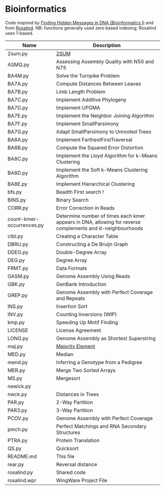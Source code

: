 # Bioinformatics

Code inspired by [Finding Hidden Messages in DNA (Bioinformatics I)](https://class.coursera.org/hiddenmessages-003) and from [Rosalind](http://rosalind.info). 
NB: functions generally used zero based indexing; Rosalind uses 1-based.

| Name | Description |
| -------------------------- | ------------------------------------------------|
| 2sum.py | [2SUM](http://rosalind.info/problems/2sum/) |
| ASMQ.py | 	Assessing Assembly Quality with N50 and N75 |
| BA4M.py |   Solve the Turnpike Problem  |
| BA7A.py | Compute Distances Between Leaves |
| BA7B.py | Limb Length Problem |
| BA7C.py | Implement Additive Phylogeny |
| BA7D.py |  Implement UPGMA |
| BA7E.py | Implement the Neighbor Joining Algorithm |
| BA7F.py | Implement SmallParsimony |
| BA7G.py | Adapt SmallParsimony to Unrooted Trees |
| BA8A.py | 	Implement FarthestFirstTraversal |
| BA8B.py | 	Compute the Squared Error Distortion |
| BA8C.py | Implement the Lloyd Algorithm for k-Means Clustering  |
| BA8D.py | 	Implement the Soft k-Means Clustering Algorithm |
| BA8E.py | Implement Hierarchical Clustering |
| bfs.py  | 	Beadth First search !
| BINS.py | 	 	Binary Search |
| CORR.py | 	Error Correction in Reads  | 
| count-kmer-occurrences.py | Determine number of times each kmer appears in DNA, allowing for reverse complements and d-neighbourhoods |
| ctbl.py | Creating a Character Table |
| DBRU.py | 	 	Constructing a De Bruijn Graph |
| DDEG.py | 	 	Double-Degree Array |
| DEG.py | 	 	Degree Array |
| FRMT.py | 	Data Formats|
| GASM.py | 	 	Genome Assembly Using Reads |
| GBK.py | 	GenBank Introduction |
| GREP.py | 	 Genome Assembly with Perfect Coverage and Repeats|
| INS.py | 	 	Insertion Sort |
| INV.py | 	Counting Inversions (WIP)|
| kmp.py | Speeding Up Motif Finding |
| LICENSE |	License Agreement|
| LONG.py | 	Genome Assembly as Shortest Superstring |
| maj.py |  [Majority Element](http://rosalind.info/problems/maj/) ||
| MED.py | 	Median|
| mend.py | 	 Inferring a Genotype from a Pedigree |
| MER.py |  	Merge Two Sorted Arrays |
| MS.py | 	Mergesort|
| newick.py | 	 | Parser for files in Newick format |
| nwck.py | 	Distances in Trees |
| PAR.py | 	 	2-Way Partition |
| PAR3.py | 	 	3-Way Partition |
| PCOV.py | 	 Genome Assembly with Perfect Coverage |
| pmch.py| 	Perfect Matchings and RNA Secondary Structures |
| PTRA.py | 	 	Protein Translation |
| QS.py | 	Quicksort|
| README.md 	|This file|
| rear.py | Reversal distance |
| rosalind.py | 	Shared code|
| rosalind.wpr | 	WingWare Project File |
